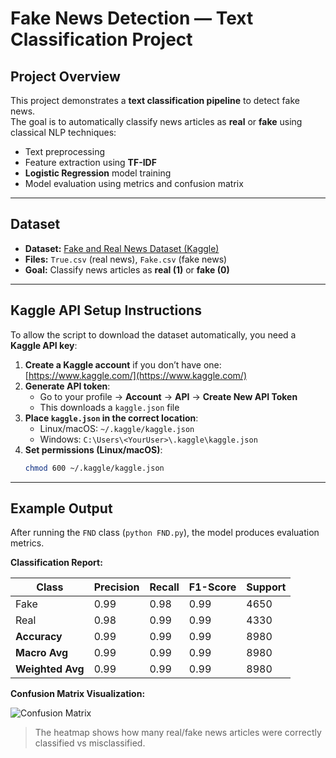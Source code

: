 # Fake News Detection — Text Classification Project

## Project Overview
This project demonstrates a **text classification pipeline** to detect fake news.  
The goal is to automatically classify news articles as **real** or **fake** using classical NLP techniques:  
- Text preprocessing  
- Feature extraction using **TF-IDF**  
- **Logistic Regression** model training  
- Model evaluation using metrics and confusion matrix  

---

## Dataset
- **Dataset:** [Fake and Real News Dataset (Kaggle)](https://www.kaggle.com/datasets/clmentbisaillon/fake-and-real-news-dataset)  
- **Files:** `True.csv` (real news), `Fake.csv` (fake news)  
- **Goal:** Classify news articles as **real (1)** or **fake (0)**  

---

## Kaggle API Setup Instructions
To allow the script to download the dataset automatically, you need a **Kaggle API key**:

1. **Create a Kaggle account** if you don’t have one: [https://www.kaggle.com/](https://www.kaggle.com/)  
2. **Generate API token**:  
   - Go to your profile → **Account** → **API** → **Create New API Token**  
   - This downloads a `kaggle.json` file  
3. **Place `kaggle.json` in the correct location**:
   - Linux/macOS: `~/.kaggle/kaggle.json`  
   - Windows: `C:\Users\<YourUser>\.kaggle\kaggle.json`  
4. **Set permissions (Linux/macOS)**:
   ```bash
   chmod 600 ~/.kaggle/kaggle.json

---

## Example Output

After running the `FND` class (`python FND.py`), the model produces evaluation metrics.

**Classification Report:**

| Class       | Precision | Recall | F1-Score | Support |
|------------|-----------|--------|----------|--------|
| Fake       | 0.99      | 0.98   | 0.99     | 4650   |
| Real       | 0.98      | 0.99   | 0.99     | 4330   |
| **Accuracy**  | 0.99      | 0.99   | 0.99     | 8980   |
| **Macro Avg** | 0.99      | 0.99   | 0.99     | 8980   |
| **Weighted Avg** | 0.99  | 0.99   | 0.99     | 8980   |

**Confusion Matrix Visualization:**

![Confusion Matrix](images/confusion_matrix_logreg.png)

> The heatmap shows how many real/fake news articles were correctly classified vs misclassified.
